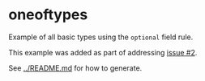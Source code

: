 # oneoftypes

Example of all basic types using the `optional` field rule.

This example was added as part of addressing [issue #2](https://github.com/joeycumines/protoc-gen-go-copy/issues/2).

See [../README.md](../README.md) for how to generate.
